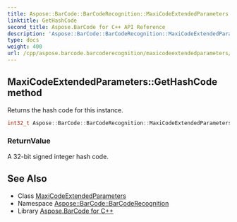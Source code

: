 ```yaml
---
title: Aspose::BarCode::BarCodeRecognition::MaxiCodeExtendedParameters::GetHashCode method
linktitle: GetHashCode
second_title: Aspose.BarCode for C++ API Reference
description: 'Aspose::BarCode::BarCodeRecognition::MaxiCodeExtendedParameters::GetHashCode method. Returns the hash code for this instance in C++.'
type: docs
weight: 400
url: /cpp/aspose.barcode.barcoderecognition/maxicodeextendedparameters/gethashcode/
---
```

## MaxiCodeExtendedParameters::GetHashCode method


Returns the hash code for this instance.

```cpp
int32_t Aspose::BarCode::BarCodeRecognition::MaxiCodeExtendedParameters::GetHashCode() const override
```


### ReturnValue

A 32-bit signed integer hash code.

## See Also

* Class [MaxiCodeExtendedParameters](../)
* Namespace [Aspose::BarCode::BarCodeRecognition](../../)
* Library [Aspose.BarCode for C++](../../../)
